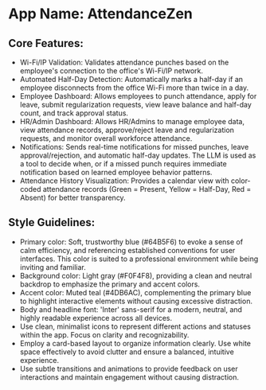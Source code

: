 # **App Name**: AttendanceZen

## Core Features:

- Wi-Fi/IP Validation: Validates attendance punches based on the employee's connection to the office's Wi-Fi/IP network.
- Automated Half-Day Detection: Automatically marks a half-day if an employee disconnects from the office Wi-Fi more than twice in a day.
- Employee Dashboard: Allows employees to punch attendance, apply for leave, submit regularization requests, view leave balance and half-day count, and track approval status.
- HR/Admin Dashboard: Allows HR/Admins to manage employee data, view attendance records, approve/reject leave and regularization requests, and monitor overall workforce attendance.
- Notifications: Sends real-time notifications for missed punches, leave approval/rejection, and automatic half-day updates.  The LLM is used as a tool to decide when, or if a missed punch requires immediate notification based on learned employee behavior patterns.
- Attendance History Visualization: Provides a calendar view with color-coded attendance records (Green = Present, Yellow = Half-Day, Red = Absent) for better transparency.

## Style Guidelines:

- Primary color: Soft, trustworthy blue (#64B5F6) to evoke a sense of calm efficiency, and referencing established conventions for user interfaces.  This color is suited to a professional environment while being inviting and familiar.
- Background color: Light gray (#F0F4F8), providing a clean and neutral backdrop to emphasize the primary and accent colors.
- Accent color: Muted teal (#4DB6AC), complementing the primary blue to highlight interactive elements without causing excessive distraction.
- Body and headline font: 'Inter' sans-serif for a modern, neutral, and highly readable experience across all devices.
- Use clean, minimalist icons to represent different actions and statuses within the app.  Focus on clarity and recognizability.
- Employ a card-based layout to organize information clearly. Use white space effectively to avoid clutter and ensure a balanced, intuitive experience.
- Use subtle transitions and animations to provide feedback on user interactions and maintain engagement without causing distraction.